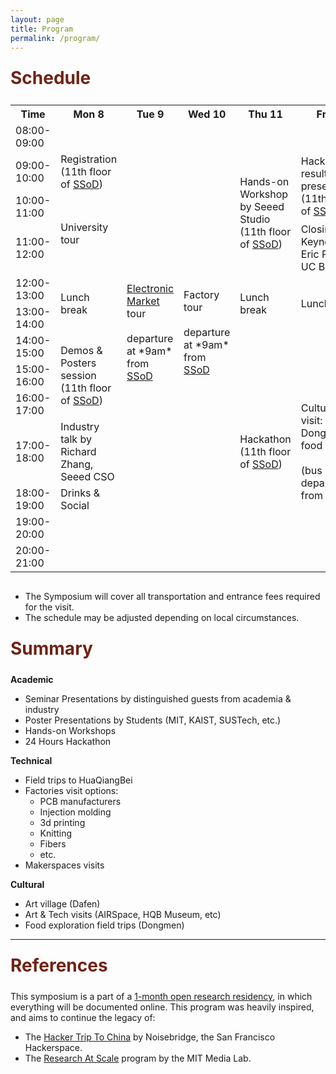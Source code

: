 ```yaml
---
layout: page
title: Program
permalink: /program/
---
```


<div class="section-title">
    <h1 class="custom-h1">Schedule</h1>
</div>

<div class="table-wrapper">
  <table>
    <tr>
      <th>Time</th>
      <th>Mon 8</th>
      <th>Tue 9</th>
      <th>Wed 10</th>
      <th>Thu 11</th>
      <th>Fri 12</th>
      <th>Sat 13</th>
    </tr>
    <tr>
      <td>08:00-09:00</td>
      <td></td>
      <td></td>
      <td></td>
      <td></td>
      <td></td>
      <td></td>
    </tr>
    <tr>
      <td>09:00-10:00</td>
      <td rowspan = "1">Registration<br> (11th floor of <a href="https://scalablehci.com/venue/">SSoD</a>)</td>
      <td rowspan = "10"><a href="https://scalablehci.com/HQB-map">Electronic Market</a> tour <br> <br> departure at *9am* from <a href="https://scalablehci.com/venue/">SSoD</a></td>
      <td rowspan = "10">Factory tour <br> <br> departure at *9am* from <a href="https://scalablehci.com/venue/">SSoD</a></td>
      <td rowspan = "3">Hands-on Workshop by Seeed Studio <br> (11th floor of <a href="https://scalablehci.com/venue/">SSoD</a>)</td>
      <td rowspan = "2">Hackathon results presentation <br> (11th floor of <a href="https://scalablehci.com/venue/">SSoD</a>)</td>
      <td rowspan="13">Cultural visit: Dafen Art Village <br><br> (bus departure from <a href="https://scalablehci.com/venue/">SSoD</a>)</td>
    </tr>
    <tr>
      <td>10:00-11:00</td>
      <td rowspan = "2">University tour</td>
    </tr>
    <tr>
      <td>11:00-12:00</td>
      <td>Closing Keynote by Eric Paulos, UC Berkeley</td>
    </tr>
    <tr>
      <td>12:00-13:00</td>
      <td rowspan="2">Lunch break</td>
      <td rowspan="2">Lunch break</td>
      <td rowspan="2">Lunch break</td>
    </tr>
    <tr>
      <td>13:00-14:00</td>
    </tr>
    <tr>
      <td>14:00-15:00</td>
      <td rowspan="3">Demos & Posters session <br> (11th floor of <a href="https://scalablehci.com/venue/">SSoD</a>)</td>
      <td rowspan="7">Hackathon <br> (11th floor of <a href="https://scalablehci.com/venue/">SSoD</a>)</td>
      <td rowspan="7">Cultural visit: Dongmen food court <br><br> (bus departure from <a href="https://scalablehci.com/venue/">SSoD</a>)</td>
    </tr>
    <tr>
      <td>15:00-16:00</td>
    </tr>
    <tr>
      <td>16:00-17:00</td>
    </tr>
    <tr>
      <td>17:00-18:00</td>
      <td>Industry talk by Richard Zhang, Seeed CSO</td>
    </tr>
    <tr>
      <td>18:00-19:00</td>
      <td>Drinks & Social</td>
    </tr>
    <tr>
      <td>19:00-20:00</td>
      <td rowspan="2"></td>
      <td rowspan="2"></td>
      <td rowspan="2"></td>
    </tr>
    <tr>
      <td>20:00-21:00</td>
    </tr>
    <!-- ... other rows ... -->
  </table>
</div>


*   The Symposium will cover all transportation and entrance fees required for the visit.
*   The schedule may be adjusted depending on local circumstances.

<div class="section-title">
    <h1 class="custom-h1">Summary</h1>
</div>

**Academic**
*   Seminar Presentations by distinguished guests from academia & industry
*   Poster Presentations by Students (MIT, KAIST, SUSTech, etc.)
*   Hands-on Workshops
*   24 Hours Hackathon

**Technical**
*   Field trips to HuaQiangBei
*   Factories visit options:
    *   PCB manufacturers
    *   Injection molding
    *   3d printing
    *   Knitting
    *   Fibers
    *   etc.
*   Makerspaces visits

**Cultural**
*   Art village (Dafen)
*   Art & Tech visits (AIRSpace, HQB Museum, etc)
*   Food exploration field trips (Dongmen)

---

<div class="section-title">
    <h1 class="custom-h1">References</h1>
</div>

This symposium is a part of a [1-month open research residency](https://www.media.mit.edu/posts/research-at-scale-2024/), in which everything will be documented online. This program was heavily inspired, and aims to continue the legacy of:
*    The [Hacker Trip To China](https://www.noisebridge.net/wiki/HTTC2019) by Noisebridge, the San Francisco Hackerspace.
*    The [Research At Scale](https://www.media.mit.edu/posts/shenzhen-blog-post/) program by the MIT Media Lab.



<style>
/* 如果你想让每个标题在一个特定的区域或者容器中居中，你也可以使用 .section-title 类： */
.section-title {
    text-align: center; /* 这会使容器内的所有元素居中 */
}

.custom-h1 {
    font-size: 2em; /* 或其他你需要的大小 */
    font-weight: bold; /* 使文本加粗 */
    color: #6f2316; /* 设置文本颜色为红色 */
    text-align: left; /* 居中文本 */
    margin: 0; /* 移除默认的边距 */
    padding: 10px 0; /* 可选：添加一些上下填充 */
}

.section-content-left {
    color: black; /* 设置文本颜色为黑色 */
    text-align: left; /* 居中文本 */
    margin: 0; /* 移除默认的边距 */
    padding: 10px 0; /* 可选：添加一些上下填充 */
    font-size: 1.5em; /* 设置字体大小，根据需要调整 */
}

.table-wrapper {
  overflow-x: auto; /* 允许在x轴（水平方向）上滚动 */
}

.table-wrapper::-webkit-scrollbar {
  height: 8px; /* 滚动条的高度 */
}

.table-wrapper::-webkit-scrollbar-thumb {
  background: #888; /* 滚动条的颜色 */
}

.table-wrapper::-webkit-scrollbar-thumb:hover {
  background: #555; /* 悬停时滚动条的颜色 */
}

table {
  /* 设置表格宽度为最小宽度，这样它不会仅仅为了适应屏幕而挤压单元格 */
  min-width: 600px; /* 或者任何适合你内容的宽度 */
}
</style>
